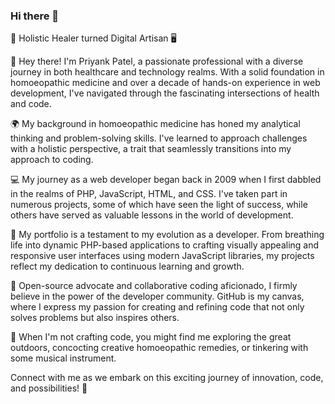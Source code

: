 ### Hi there 👋

🌱 Holistic Healer turned Digital Artisan 🖥️

👋 Hey there! I'm Priyank Patel, a passionate professional with a diverse journey in both healthcare and technology realms. With a solid foundation in homoeopathic medicine and over a decade of hands-on experience in web development, I've navigated through the fascinating intersections of health and code.

🌍 My background in homoeopathic medicine has honed my analytical thinking and problem-solving skills. I've learned to approach challenges with a holistic perspective, a trait that seamlessly transitions into my approach to coding.

💻 My journey as a web developer began back in 2009 when I first dabbled in the realms of PHP, JavaScript, HTML, and CSS. I've taken part in numerous projects, some of which have seen the light of success, while others have served as valuable lessons in the world of development.

🚀 My portfolio is a testament to my evolution as a developer. From breathing life into dynamic PHP-based applications to crafting visually appealing and responsive user interfaces using modern JavaScript libraries, my projects reflect my dedication to continuous learning and growth.

🔗 Open-source advocate and collaborative coding aficionado, I firmly believe in the power of the developer community. GitHub is my canvas, where I express my passion for creating and refining code that not only solves problems but also inspires others.

🎸 When I'm not crafting code, you might find me exploring the great outdoors, concocting creative homoeopathic remedies, or tinkering with some musical instrument.

Connect with me as we embark on this exciting journey of innovation, code, and possibilities! 🌟
